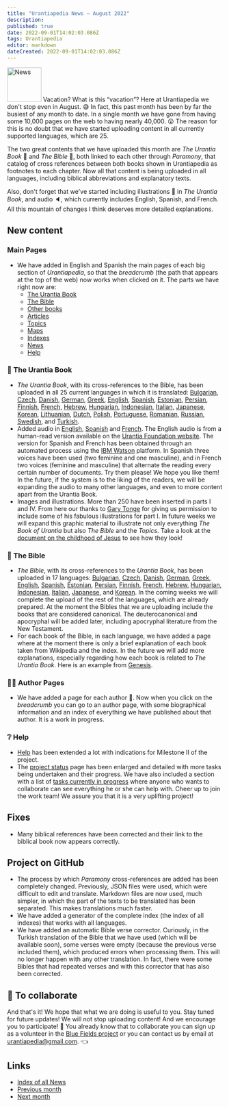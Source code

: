 ```yaml
---
title: "Urantiapedia News — August 2022"
description: 
published: true
date: 2022-09-01T14:02:03.086Z
tags: Urantiapedia
editor: markdown
dateCreated: 2022-09-01T14:02:03.086Z
---
```


<img src="/_assets/svg/icon-news.svg" alt="News" style="width: 80px;"> Vacation? What is this “vacation”? Here at Urantiapedia we don't stop even in August. :sweat_smile: In fact, this past month has been by far the busiest of any month to date. In a single month we have gone from having some 10,000 pages on the web to having nearly 40,000. :astonished: The reason for this is no doubt that we have started uploading content in all currently supported languages, which are 25.

The two great contents that we have uploaded this month are *The Urantia Book* :blue_book: and *The Bible* :closed_book:, both linked to each other through *Paramony*, that catalog of cross references between both books shown in Urantiapedia as footnotes to each chapter. Now all that content is being uploaded in all languages, including biblical abbreviations and explanatory texts.

Also, don't forget that we've started including illustrations :sunrise_over_mountains: in *The Urantia Book*, and audio :speaker:, which currently includes English, Spanish, and French. All this mountain of changes I think deserves more detailed explanations.

## New content


### Main Pages

- We have added in English and Spanish the main pages of each big section of *Urantiapedia*, so that the *breadcrumb* (the path that appears at the top of the web) now works when clicked on it. The parts we have right now are:
  - [The Urantia Book](/en/The_Urantia_Book)
  - [The Bible](/en/Bible)
  - [Other books](/en/book)
  - [Articles](/en/article)
  - [Topics](/en/topic)
  - [Maps](/en/map)
  - [Indexes](/en/index)
  - [News](/en/news)
  - [Help](/en/help)

### :blue_book: The Urantia Book

- *The Urantia Book*, with its cross-references to the Bible, has been uploaded in all 25 current languages ​​in which it is translated: [Bulgarian](/bg/The_Urantia_Book), [Czech](/cs/The_Urantia_Book ), [Danish](/da/The_Urantia_Book), [German](/de/The_Urantia_Book), [Greek](/el/The_Urantia_Book), [English](/en/The_Urantia_Book), [Spanish](/es/The_Urantia_Book ), [Estonian](/et/The_Urantia_Book), [Persian](/fa/The_Urantia_Book), [Finnish](/fi/The_Urantia_Book), [French](/fr/The_Urantia_Book), [Hebrew](/he/The_Urantia_Book ), [Hungarian](/hu/The_Urantia_Book), [Indonesian](/id/The_Urantia_Book), [Italian](/it/The_Urantia_Book), [Japanese](/ja/The_Urantia_Book), [Korean](/ko/The_Urantia_Book ), [Lithuanian](/lt/The_Urantia_Book), [Dutch](/nl/The_Urantia_Book), [Polish](/pl/The_Urantia_Book), [Portuguese](/pt/The_Urantia_Book), [Romanian](/ro/The_Urantia_Book ), [Russian](/ru/The_Urantia_Book), [Swedish](/sv/The_Urantia_Book), and [Turkish](/tr/The_Urantia_Book).
- Added audio in [English](/en/The_Urantia_Book/0), [Spanish](/es/The_Urantia_Book/0) and [French](/fr/The_Urantia_Book/0). The English audio is from a human-read version available on the [Urantia Foundation website](https://www.urantia.org/urantia-book/listen-urantia-book). The version for Spanish and French has been obtained through an automated process using the [IBM Watson](https://www.ibm.com/es-es/cloud/watson-speech-to-text) platform. In Spanish three voices have been used (two feminine and one masculine), and in French two voices (feminine and masculine) that alternate the reading every certain number of documents. Try them please! We hope you like them! In the future, if the system is to the liking of the readers, we will be expanding the audio to many other languages, and even to more content apart from the Urantia Book.
- Images and illustrations. More than 250 have been inserted in parts I and IV. From here our thanks to [Gary Tonge](https://visionafar.com/) for giving us permission to include some of his fabulous illustrations for part I. In future weeks we will expand this graphic material to illustrate not only everything *The Book of Urantia* but also *The Bible* and the *Topics*. Take a look at the [document on the childhood of Jesus](/en/The_Urantia_Book/123) to see how they look!

### :closed_book: The Bible

- *The Bible*, with its cross-references to the *Urantia Book*, has been uploaded in 17 languages: [Bulgarian](/bg/index/bible), [Czech](/cs/index/bible), [Danish](/da/index/bible), [German](/de/index/bible), [Greek](/el/index/bible), [English](/en/index/bible), [Spanish](/es/index/bible), [Estonian](/et/index/bible), [Persian](/fa/index/bible), [Finnish](/fi/index/bible), [French](/fr/index/bible), [Hebrew](/he/index/bible), [Hungarian](/hu/index/bible), [Indonesian](/id/index/bible), [Italian](/it/index/bible), [Japanese](/ja/index/bible), and [Korean](/ko/index/bible). In the coming weeks we will complete the upload of the rest of the languages, which are already prepared. At the moment the Bibles that we are uploading include the books that are considered canonical. The deuterocanonical and apocryphal will be added later, including apocryphal literature from the New Testament.
- For each book of the Bible, in each language, we have added a page where at the moment there is only a brief explanation of each book taken from Wikipedia and the index. In the future we will add more explanations, especially regarding how each book is related to *The Urantia Book*. Here is an example from [Genesis](/en/Bible/Genesis).

### :woman_technologist: Author Pages

- We have added a page for each author :older_man:. Now when you click on the *breadcrumb* you can go to an author page, with some biographical information and an index of everything we have published about that author. It is a work in progress.

### :grey_question: Help

- [Help](/es/help) has been extended a lot with indications for Milestone II of the project.
- The [project status](/es/help/status) page has been enlarged and detailed with more tasks being undertaken and their progress. We have also included a section with a list of [tasks currently in progress](/es/help/status#planned-tasks) where anyone who wants to collaborate can see everything he or she can help with. Cheer up to join the work team! We assure you that it is a very uplifting project!

## Fixes

- Many biblical references have been corrected and their link to the biblical book now appears correctly.

## Project on GitHub

- The process by which *Paramony* cross-references are added has been completely changed. Previously, JSON files were used, which were difficult to edit and translate. Markdown files are now used, much simpler, in which the part of the texts to be translated has been separated. This makes translations much faster.
- We have added a generator of the complete index (the index of all indexes) that works with all languages.
- We have added an automatic Bible verse corrector. Curiously, in the Turkish translation of the Bible that we have used (which will be available soon), some verses were empty (because the previous verse included them), which produced errors when processing them. This will no longer happen with any other translation. In fact, there were some Bibles that had repeated verses and with this corrector that has also been corrected.

## :blue_heart: To collaborate

And that's it! We hope that what we are doing is useful to you. Stay tuned for future updates! We will not stop uploading content! And we encourage you to participate! :blue_heart: You already know that to collaborate you can sign up as a volunteer in the [Blue Fields project](https://blue-fields.netlify.app/projects/292396532506821125) or you can contact us by email at urantiapedia@gmail.com. :point_left:

## Links

- [Index of all News](/en/news)
- [Previous month](/en/news/2022/07)
- [Next month](/en/news/2022/09)